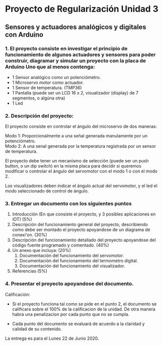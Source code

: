 # Proyecto de Regularización Unidad 3

## Sensores y actuadores analógicos y digitales con Arduino



### 1. El proyecto consiste en investigar el principio de funcionamiento de algunos actuadores y sensores para poder construir, diagramar y simular  un proyecto con la placa de Arduino Uno que al menos contenga: 

* 1 Sensor analógico como un potenciómetro.
* 1 Microservo motor como actuador. 
* 1 Sensor de temperatura. (TMP36) 
* 1 Pantalla (puede ser un LCD 16 x 2, visualizador (display) de 7 segmentos, o algúna otra)
* 1 Led



### 2. Descripción del proyecto:

El proyecto consiste en controlar el ángulo del microservo de dos maneras:

Modo 1: Proporcionalmente a una señal generada manulamente por un potenciómetro.  
Modo 2: A una senal generada por la temperatura registrada por un sensor de temperatura.

El proyecto debe tener un mecanismo de selección (puede ser un push button, o un dip switch) en la misma placa para decidir si queremos modificar o controlar el ángulo del servomotor con el modo 1 o con el modo 2.

Los visualizadores deben indicar el ángulo actual del servomotor, y el led el modo seleccionado de control de ángulo.



### 3. Entregar un documento con los siguientes puntos

1. Introducción (En que consiste el proyecto, y 3 posibles aplicaciones en IOT) (5%)
2. Descripción del funcionamiento general del proyecto, describiendo como debe ser montado el proyecto apoyandose de un diagrama de conexi'on. (30%)
3. Descripción del funcionamiento detallado del proyecto apoyandose del código fuente programado y comentado. (40%)
4. Un anexo que incluya: (20%)
   1. Documentación del funcionamiento del servomotor. 
   2. Documentación del funcionamiento del termometro digital.
   3. Documentación del funcionamiento del visualizador.
5. Referencias (5%)



### 4. Presentar el proyecto apoyandose del documento.

Calificación:

* Si el proyecto funciona tal como se pide en el punto 2, el documento se calificara sobre el 100% de la calificacion de la unidad. De otra manera habra una penalizacion por cada punto que no se cumpla.

* Cada punto del documento se evaluará de acuerdo a la claridad y calidad de su contenido.

La entrega es para el Lunes 22 de Junio 2020.



